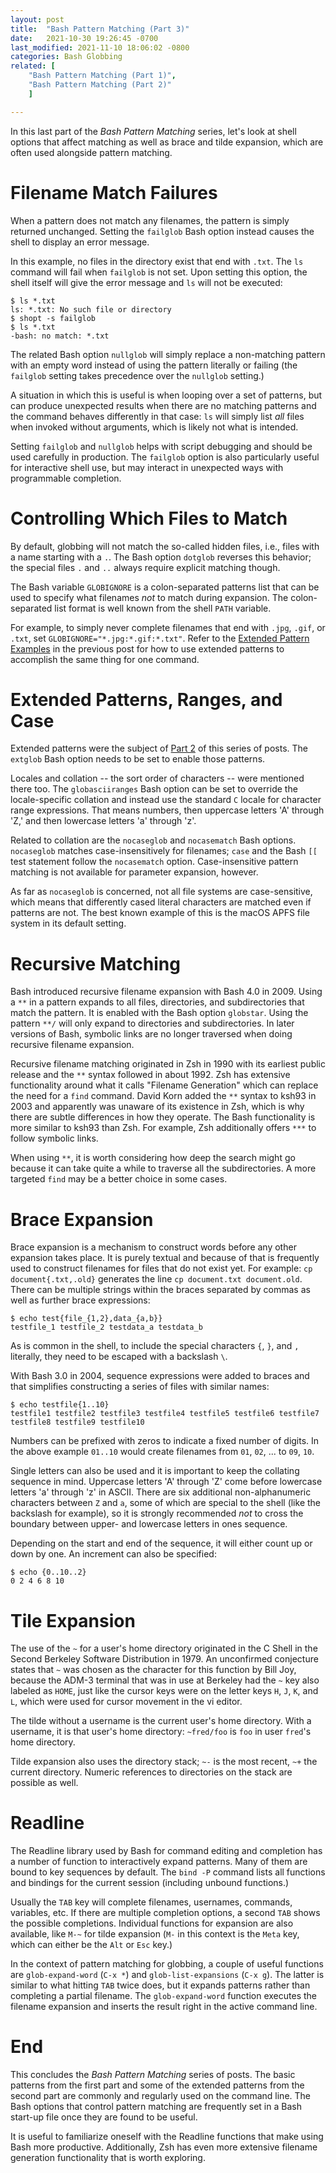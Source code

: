 ```yaml
---
layout: post
title:  "Bash Pattern Matching (Part 3)"
date:   2021-10-30 19:26:45 -0700
last_modified: 2021-11-10 18:06:02 -0800
categories: Bash Globbing
related: [
	"Bash Pattern Matching (Part 1)",
	"Bash Pattern Matching (Part 2)"
	]

---
```


In this last part of the _Bash Pattern Matching_ series, let's look at
shell options that affect matching as well as brace and tilde
expansion, which are often used alongside pattern matching.

# Filename Match Failures

When a pattern does not match any filenames, the pattern is simply
returned unchanged. Setting the `failglob` Bash option instead causes
the shell to display an error message.

In this example, no files in the directory exist that end with
`.txt`. The `ls` command will fail when `failglob` is not set. Upon
setting this option, the shell itself will give the error message and
`ls` will not be executed:
```
$ ls *.txt
ls: *.txt: No such file or directory
$ shopt -s failglob
$ ls *.txt
-bash: no match: *.txt
```

The related Bash option `nullglob` will simply replace a non-matching
pattern with an empty word instead of using the pattern literally or
failing (the `failglob` setting takes precedence over the `nullglob`
setting.)

A situation in which this is useful is when looping over a set of
patterns, but can produce unexpected results when there are no
matching patterns and the command behaves differently in that case:
`ls` will simply list _all_ files when invoked without arguments,
which is likely not what is intended.

Setting `failglob` and `nullglob` helps with script debugging and
should be used carefully in production. The `failglob` option is also
particularly useful for interactive shell use, but may interact in
unexpected ways with programmable completion.

# Controlling Which Files to Match

By default, globbing will not match the so-called hidden files, i.e.,
files with a name starting with a `.`. The Bash option `dotglob`
reverses this behavior; the special files `.` and `..` always require
explicit matching though.

The Bash variable `GLOBIGNORE` is a colon-separated patterns list that
can be used to specify what filenames _not_ to match during
expansion. The colon-separated list format is well known from the
shell `PATH` variable.

For example, to simply never complete filenames that end with `.jpg`,
`.gif`, or `.txt`, set `GLOBIGNORE="*.jpg:*.gif:*.txt"`. Refer to the
[Extended Pattern
Examples](../../09/10/bash-pattern-matching.html#extended-pattern-examples)
in the previous post for how to use extended patterns to accomplish
the same thing for one command.

# Extended Patterns, Ranges, and Case

Extended patterns were the subject of [Part
2](../../09/10/bash-pattern-matching.html) of this series of
posts. The `extglob` Bash option needs to be set to enable those
patterns.

Locales and collation -- the sort order of characters -- were
mentioned there too. The `globasciiranges` Bash option can be set to
override the locale-specific collation and instead use the standard
`C` locale for character range expressions. That means numbers, then
uppercase letters 'A' through 'Z,' and then lowercase letters 'a'
through 'z'.

Related to collation are the `nocaseglob` and `nocasematch` Bash
options. `nocaseglob` matches case-insensitively for filenames; `case`
and the Bash `[[` test statement follow the `nocasematch`
option. Case-insensitive pattern matching is not available for
parameter expansion, however.

As far as `nocaseglob` is concerned, not all file systems are
case-sensitive, which means that differently cased literal characters
are matched even if patterns are not. The best known example of this
is the macOS APFS file system in its default setting.

# Recursive Matching

Bash introduced recursive filename expansion with Bash 4.0
in 2009. Using a `**` in a pattern expands to all files, directories,
and subdirectories that match the pattern. It is enabled with the Bash
option `globstar`. Using the pattern `**/` will only expand to
directories and subdirectories. In later versions of Bash, symbolic
links are no longer traversed when doing recursive filename
expansion.

Recursive filename matching originated in Zsh in 1990 with its
earliest public release and the `**` syntax followed in
about 1992. Zsh has extensive functionality around what it calls
"Filename Generation" which can replace the need for a `find`
command. David Korn added the `**` syntax to ksh93 in 2003 and
apparently was unaware of its existence in Zsh, which is why there are
subtle differences in how they operate. The Bash functionality is more
similar to ksh93 than Zsh. For example, Zsh additionally offers `***`
to follow symbolic links.

When using `**`, it is worth considering how deep the search might go
because it can take quite a while to traverse all the
subdirectories. A more targeted `find` may be a better choice in some
cases.

# Brace Expansion

Brace expansion is a mechanism to construct words before any other
expansion takes place. It is purely textual and because of that is
frequently used to construct filenames for files that do not exist
yet. For example: `cp document{.txt,.old}` generates the line `cp
document.txt document.old`. There can be multiple strings within the
braces separated by commas as well as further brace expressions:

```
$ echo test{file_{1,2},data_{a,b}}
testfile_1 testfile_2 testdata_a testdata_b
```

As is common in the shell, to include the special characters
`{`, `}`, and `,` literally, they need to be escaped with a backslash
`\`.

With Bash 3.0 in 2004, sequence expressions were added to braces and
that simplifies constructing a series of files with similar names:

```
$ echo testfile{1..10}
testfile1 testfile2 testfile3 testfile4 testfile5 testfile6 testfile7
testfile8 testfile9 testfile10
```

Numbers can be prefixed with zeros to indicate a fixed number of
digits. In the above example `01..10` would create filenames from
`01`, `02`, ... to `09`, `10`.

Single letters can also be used and it is important to keep the
collating sequence in mind. Uppercase letters 'A' through 'Z' come
before lowercase letters 'a' through 'z' in ASCII. There are six
additional non-alphanumeric characters between `Z` and `a`, some of
which are special to the shell (like the backslash for example), so it
is strongly recommended _not_ to cross the boundary between upper- and
lowercase letters in ones sequence.

Depending on the start and end of the sequence, it will either count
up or down by one. An increment can also be specified:

```
$ echo {0..10..2}
0 2 4 6 8 10
```

# Tile Expansion

The use of the `~` for a user's home directory originated in the C
Shell in the Second Berkeley Software Distribution in 1979. An
unconfirmed conjecture states that `~` was chosen as the character for
this function by Bill Joy, because the ADM-3 terminal that was in use
at Berkeley had the `~` key also labeled as `HOME`, just like the
cursor keys were on the letter keys `H`, `J`, `K`, and `L`, which were
used for cursor movement in the vi editor.

The tilde without a username is the current user's home
directory. With a username, it is that user's home directory:
`~fred/foo` is `foo` in user `fred`'s home directory.

Tilde expansion also uses the directory stack; `~-` is the most
recent, `~+` the current directory. Numeric references to directories
on the stack are possible as well.

# Readline

The Readline library used by Bash for command editing and completion
has a number of function to interactively expand patterns. Many of
them are bound to key sequences by default. The `bind -P` command
lists all functions and bindings for the current session (including
unbound functions.)

Usually the `TAB` key will complete filenames, usernames, commands,
variables, etc. If there are multiple completion options, a second
`TAB` shows the possible completions. Individual functions for
expansion are also available, like `M-~` for tilde expansion (`M-` in
this context is the `Meta` key, which can either be the `Alt` or `Esc`
key.)

In the context of pattern matching for globbing, a couple of useful
functions are `glob-expand-word` (`C-x *`) and `glob-list-expansions`
(`C-x g`). The latter is similar to what hitting `TAB` twice does, but
it expands patterns rather than completing a partial filename. The
`glob-expand-word` function executes the filename expansion and
inserts the result right in the active command line.

# End

This concludes the _Bash Pattern Matching_ series of posts. The basic
patterns from the first part and some of the extended patterns from
the second part are commonly and regularly used on the command
line. The Bash options that control pattern matching are frequently
set in a Bash start-up file once they are found to be useful.

It is useful to familiarize oneself with the Readline functions that
make using Bash more productive. Additionally, Zsh has even more
extensive filename generation functionality that is worth exploring.
